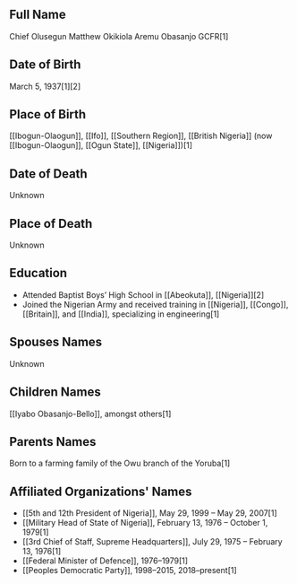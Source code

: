 ## Full Name
Chief Olusegun Matthew Okikiola Aremu Obasanjo GCFR[1]

## Date of Birth
March 5, 1937[1][2]

## Place of Birth
[[Ibogun-Olaogun]], [[Ifo]], [[Southern Region]], [[British Nigeria]] (now [[Ibogun-Olaogun]], [[Ogun State]], [[Nigeria]])[1]

## Date of Death
Unknown

## Place of Death
Unknown

## Education
- Attended Baptist Boys’ High School in [[Abeokuta]], [[Nigeria]][2]
- Joined the Nigerian Army and received training in [[Nigeria]], [[Congo]], [[Britain]], and [[India]], specializing in engineering[1]

## Spouses Names
Unknown

## Children Names
[[Iyabo Obasanjo-Bello]], amongst others[1]

## Parents Names
Born to a farming family of the Owu branch of the Yoruba[1]

## Affiliated Organizations' Names
- [[5th and 12th President of Nigeria]], May 29, 1999 – May 29, 2007[1]
- [[Military Head of State of Nigeria]], February 13, 1976 – October 1, 1979[1]
- [[3rd Chief of Staff, Supreme Headquarters]], July 29, 1975 – February 13, 1976[1]
- [[Federal Minister of Defence]], 1976–1979[1]
- [[Peoples Democratic Party]], 1998–2015, 2018–present[1]

